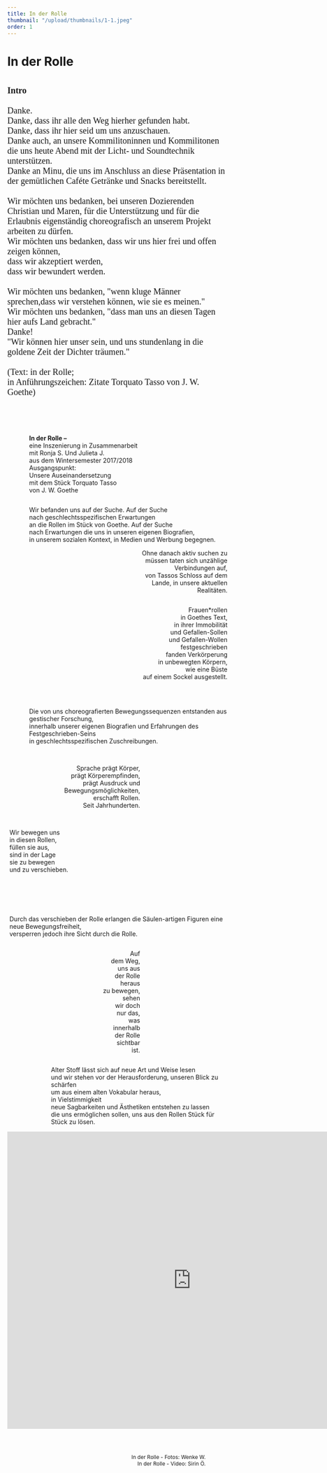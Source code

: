 ```yaml
---
title: In der Rolle
thumbnail: "/upload/thumbnails/1-1.jpeg"
order: 1
---
```

# In der Rolle

<img :src="$withBase('/upload/1-1.jpeg')" style="  margin-left: auto;margin-right: auto;max-width:1024px; display: block;"> 

<p style="font-family: 'Dancing Script', Cursive; font-size: 20px; ">
<b>Intro</b> <br><br>
Danke.  <br>
Danke, dass ihr alle den Weg hierher gefunden habt.  <br>
Danke, dass ihr hier seid um uns anzuschauen.  <br>
Danke auch, an unsere Kommilitoninnen und Kommilitonen die uns heute Abend mit der Licht- und Soundtechnik unterstützen.  <br>
Danke an Minu, die uns im Anschluss an diese Präsentation in der gemütlichen Caféte Getränke und Snacks bereitstellt.<br><br>
Wir möchten uns bedanken, bei unseren Dozierenden Christian und Maren, für die Unterstützung und für die Erlaubnis eigenständig choreografisch an unserem Projekt arbeiten zu dürfen. <br> 
Wir möchten uns bedanken, dass wir uns hier frei und offen zeigen können,  <br>
dass wir akzeptiert werden,  <br>
dass wir bewundert werden.  <br><br>
Wir möchten uns bedanken, "wenn kluge Männer sprechen,dass wir verstehen können, wie sie es meinen."  <br>
Wir möchten uns bedanken, "dass man uns an diesen Tagen hier aufs Land gebracht."  <br>
Danke! <br>
"Wir können hier unser sein, und uns stundenlang in die goldene Zeit der Dichter träumen." <br>
<br>
 (Text: in der Rolle; <br>  
 in Anführungszeichen: Zitate Torquato Tasso von J. W. Goethe)
</p>
<br>
<br>
<br> 
  
  
  

<p style="text-align:left;margin-left: 50px;"><b>In der Rolle –</b> <br>    
eine Inszenierung in Zusammenarbeit<br>  
mit Ronja S. Und Julieta J.<br>  
aus dem Wintersemester 2017/2018<br>  
Ausgangspunkt:<br>  
Unsere Auseinandersetzung<br>   
mit dem Stück Torquato Tasso<br>  
von J. W. Goethe</p>

<img :src="$withBase('/upload/1-2.jpeg')" style="  margin-left:500px ;margin-right: auto;max-width:700px; display: block;"> 
<p style="text-align:left;margin-left: 50px;">
Wir befanden uns auf der Suche. Auf der Suche <br> 
nach geschlechtsspezifischen Erwartungen <br>
an die Rollen im Stück von Goethe. Auf der Suche <br>
nach Erwartungen die uns in unseren eigenen Biografien, <br>
in unserem sozialen Kontext, in Medien und Werbung begegnen. </p>
<p style="text-align:right;margin-left: 300px;">
Ohne danach aktiv suchen zu müssen taten sich unzählige Verbindungen auf, <br>
von Tassos Schloss auf dem Lande, in unsere aktuellen Realitäten.
</p>

<img :src="$withBase('/upload/1-3.jpeg')" style="  margin-left:auto ;margin-right: 500px;max-width:700px; display: block;">
<p style="text-align:right;margin-left: 300px;">
Frauen*rollen <br>
in Goethes Text, <br>
in ihrer Immobilität <br>
und Gefallen-Sollen <br>
und Gefallen-Wollen <br>
festgeschrieben <br>
fanden Verkörperung <br>
in unbewegten Körpern, <br>
wie eine Büste <br>
auf einem Sockel ausgestellt.
</p> 
<img :src="$withBase('/upload/1-6.jpeg')" style="  margin-left: auto;margin-right: auto;max-width:800px; display: block;">


<p style="text-align:left;margin-left: 50px;">
<br>
<br>
Die von uns choreografierten Bewegungssequenzen entstanden aus gestischer Forschung, <br>
innerhalb unserer eigenen Biografien und Erfahrungen des Festgeschrieben-Seins <br>
in geschlechtsspezifischen Zuschreibungen.<br><br>
</p> 
<img :src="$withBase('/upload/1-7.jpeg')" style="  margin-left:100px ;margin-right: auto;max-width:700px; display: block;">


<p style="text-align:right;margin-right: 200px;">
Sprache prägt Körper, <br>
prägt Körperempfinden, <br>
prägt Ausdruck und <br>
Bewegungsmöglichkeiten, <br>
erschafft Rollen. <br>
Seit Jahrhunderten.
</p>

<img :src="$withBase('/upload/1-4.jpeg')" style="  margin-left:auto ;margin-right: 100px;max-width:700px; display: block;">

<p style="text-align:left;margin-left: 5px;">
<br>
Wir bewegen uns <br>
in diesen Rollen, <br>
füllen sie aus, <br>
sind in der Lage <br>sie zu bewegen <br>
und zu verschieben.<br>
</p>

<img :src="$withBase('/upload/1-9.jpeg')" style="  margin-left:auto ;margin-right: 150px;max-width:600px; display: block;">
<br><br><br>
<img :src="$withBase('/upload/1-8.jpeg')" style="  margin-left:auto ;margin-right: auto;max-width:800px; display: block;">

<p style="text-align:left;margin-left: 5px;">
<br>
Durch das verschieben der Rolle erlangen die Säulen-artigen Figuren eine neue Bewegungsfreiheit, <br>
versperren jedoch ihre Sicht durch die Rolle.<br>
</p> 
<img :src="$withBase('/upload/1-10.jpeg')" style="  margin-left:auto ;margin-right: 100px;max-width:700px; display: block;">

<p style="text-align:right;margin-right: 200px;">
Auf <br>
dem Weg, <br>
uns aus <br>
der Rolle <br>
heraus <br>
zu bewegen, <br>
sehen <br>
wir doch <br>
nur das, <br>
was <br>
innerhalb <br>
der Rolle <br>
sichtbar <br>
ist.
</p>

<img :src="$withBase('/upload/1-11.jpeg')" style="  margin-left:auto ;margin-right: auto;max-width:800px; display: block;">

<p style="text-align:left;margin-left: 100px;">
Alter Stoff lässt sich auf neue Art und Weise lesen <br>
und wir stehen vor der Herausforderung, unseren Blick zu schärfen <br>
um aus einem alten Vokabular heraus, <br>
in Vielstimmigkeit <br>
neue Sagbarkeiten und Ästhetiken entstehen zu lassen <br>
die uns ermöglichen sollen, uns aus den Rollen Stück für Stück zu lösen.
</p>

<img :src="$withBase('/upload/1-12.jpeg')" style="  margin-left:auto ;margin-right: 100px;max-width:600px; display: block;">


<iframe src="https://player.vimeo.com/video/432788922" width="840" height="680" frameborder="0" allow="autoplay; fullscreen" allowfullscreen style ="margin:0 auto ; display: block;"></iframe>


<p style=" font-size: 12px; text-align:right;margin-right: 50px;">
<br> <br> <br>
In der Rolle - Fotos: Wenke W. <br>
In der Rolle - Video: Sirin Ö. 
</p> 


